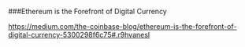 ###Ethereum is the Forefront of Digital Currency

https://medium.com/the-coinbase-blog/ethereum-is-the-forefront-of-digital-currency-5300298f6c75#.r9hvanesl
